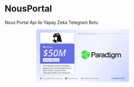# NousPortal
Nous Portal Api ile Yapay Zeka Telegram Botu

<p align="center">
  <img src="assets/IMG_3995.jpeg" alt="Örnek Görsel" width="300"/>
</p>
